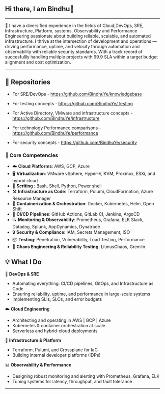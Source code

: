 ## Hi there, I am Bindhu👋
---
🔧 I have a diversified experience in the fields of Cloud,DevOps, SRE, Infrastructure, Platform, systems, Observability and Performance Engineering passionate about building reliable, scalable, and automated infrastructure. I thrive at the intersection of development and operations — driving performance, uptime, and velocity through automation and observability with reliable security standards. With a track record of succesfullly handling multiple projects with 99.9 SLA within a target budget alignment and cost optimization.

---

## 📂 Repositories

- For SRE/DevOps - https://github.com/BindhuYe/knowledgebase

- For testing concepts - https://github.com/BindhuYe/Testing

- For Active Directory, VMware and infrastructure concepts - https://github.com/BindhuYe/infrastructure

- For technology Performance comparisons - https://github.com/BindhuYe/performance

- For security concepts - https://github.com/BindhuYe/security

### 🧰 Core Competencies

- ☁️ **Cloud Platforms**: AWS, GCP, Azure
- 🖥️ **Virtualization**: VMware vSphere, Hyper-V, KVM, Proxmox, ESXi, and hybrid cloud
- 📜 **Scriting** : Bash, Shell, Python, Power shell
- 🛠️ **Infrastructure as Code**: Terraform, Pulumi, CloudFormation, Azure Resource Manager 
- 🐳 **Containerization & Orchestration**: Docker, Kubernetes, Helm, Open Shift 
- 🔁 **CI/CD Pipelines**: GitHub Actions, GitLab CI, Jenkins, ArgoCD  
- 🔍 **Monitoring & Observability**: Prometheus, Grafana, ELK Stack, Datadog, Splunk, AppDynamics, Dynatrace
- 🔒 **Security & Compliance**: IAM, Secrets Management, ISO
- 📦 **Testing**: Penetration, Vulnerability, Load Testing, Performance
- 🧪 **Chaos Engineering & Reliability Testing**: LitmusChaos, Gremlin

## 💡 What I Do

🔧 **DevOps & SRE**  
- Automating everything: CI/CD pipelines, GitOps, and Infrastructure as Code  
- Ensuring reliability, uptime, and performance in large-scale systems  
- Implementing SLIs, SLOs, and error budgets

☁️ **Cloud Engineering**  
- Architecting and operating in AWS | GCP | Azure  
- Kubernetes & container orchestration at scale  
- Serverless and hybrid-cloud deployments

🧱 **Infrastructure & Platform**  
- Terraform, Pulumi, and Crossplane for IaC  
- Building internal developer platforms (IDPs)  

📊 **Observability & Performance**  
- Designing robust monitoring and alerting with Prometheus, Grafana, ELK  
- Tuning systems for latency, throughput, and fault tolerance

---
